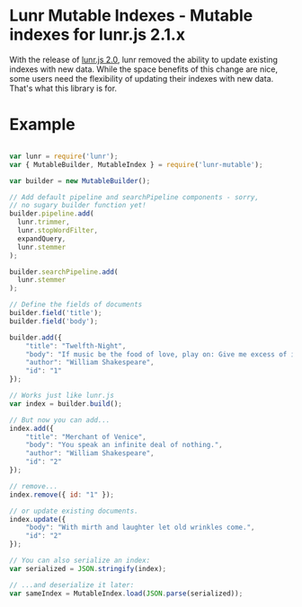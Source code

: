 # Lunr Mutable Indexes - Mutable indexes for lunr.js 2.1.x

With the release of [lunr.js 2.0](https://github.com/olivernn/lunr.js), lunr
removed the ability to update existing indexes with new data.  While the space
benefits of this change are nice, some users need the flexibility of updating
their indexes with new data.  That's what this library is for.

# Example

```js

var lunr = require('lunr');
var { MutableBuilder, MutableIndex } = require('lunr-mutable');

var builder = new MutableBuilder();

// Add default pipeline and searchPipeline components - sorry,
// no sugary builder function yet!
builder.pipeline.add(
  lunr.trimmer,
  lunr.stopWordFilter,
  expandQuery,
  lunr.stemmer
);

builder.searchPipeline.add(
  lunr.stemmer
);

// Define the fields of documents
builder.field('title');
builder.field('body');

builder.add({
    "title": "Twelfth-Night",
    "body": "If music be the food of love, play on: Give me excess of it…",
    "author": "William Shakespeare",
    "id": "1"
});

// Works just like lunr.js
var index = builder.build();

// But now you can add...
index.add({
    "title": "Merchant of Venice",
    "body": "You speak an infinite deal of nothing.",
    "author": "William Shakespeare",
    "id": "2"
});

// remove...
index.remove({ id: "1" });

// or update existing documents.
index.update({
    "body": "With mirth and laughter let old wrinkles come.",
    "id": "2"
});

// You can also serialize an index:
var serialized = JSON.stringify(index);

// ...and deserialize it later:
var sameIndex = MutableIndex.load(JSON.parse(serialized));
```
